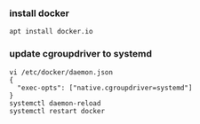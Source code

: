### install docker
```
apt install docker.io
```
### update cgroupdriver to systemd
```
vi /etc/docker/daemon.json
{
  "exec-opts": ["native.cgroupdriver=systemd"]
}
systemctl daemon-reload
systemctl restart docker
```